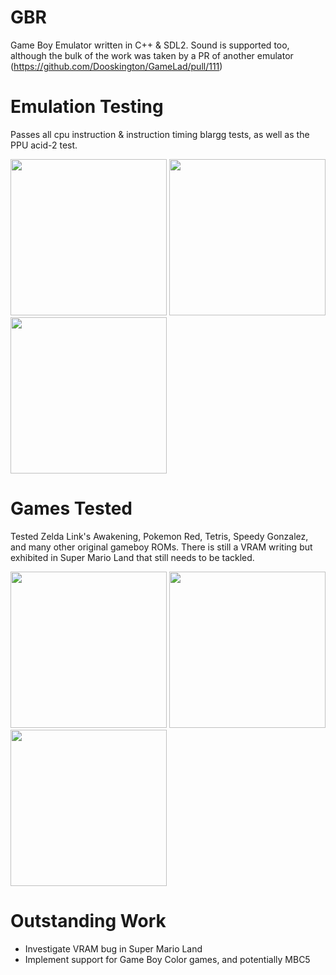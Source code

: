 # GBR
Game Boy Emulator written in C++ & SDL2. Sound is supported too, although the bulk of the work was taken by a PR of another emulator (https://github.com/Dooskington/GameLad/pull/111)

# Emulation Testing
Passes all cpu instruction & instruction timing blargg tests, as well as the PPU acid-2 test.

<img src="https://user-images.githubusercontent.com/10456734/187683951-6408b3f4-741c-4532-af33-c0f426161854.png" width="250" height="250"> <img src="https://user-images.githubusercontent.com/10456734/187684147-175109e0-aede-44c1-a389-a9d4c855ba94.png" width="250" height="250"> <img src="https://user-images.githubusercontent.com/10456734/187683612-74ef425f-f152-4234-b281-0402d4dfae00.png" width="250" height="250"> 

# Games Tested
Tested Zelda Link's Awakening, Pokemon Red, Tetris, Speedy Gonzalez, and many other original gameboy ROMs. There is still a VRAM writing but exhibited in Super Mario Land that still needs to be tackled.

<img src="https://user-images.githubusercontent.com/10456734/187683397-a7982db3-10ec-44e9-a168-340bba804979.png" width="250" height="250"> <img src="https://user-images.githubusercontent.com/10456734/187682634-845a75bb-8d65-4b03-b834-f65a89dab299.png" width="250" height="250"> <img src="https://user-images.githubusercontent.com/10456734/187682905-b352fc11-6195-4218-abd4-0d74c25f1660.png" width="250" height="250">

# Outstanding Work
* Investigate VRAM bug in Super Mario Land
* Implement support for Game Boy Color games, and potentially MBC5

